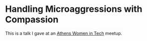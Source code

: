 # Handling Microaggressions with Compassion

This is a talk I gave at an [Athens Women in Tech](http://www.athenswomenintech.com/) meetup. 

